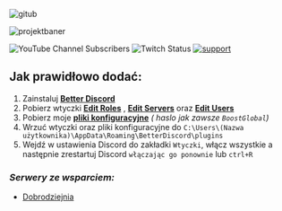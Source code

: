 ![gitub](https://user-images.githubusercontent.com/69461129/181129844-9ae58334-3174-4ddf-ac39-159b899190fd.png)

![projektbaner](https://user-images.githubusercontent.com/69461129/181129855-a5671256-e054-405f-81bf-60ac2b262e7b.png)

![YouTube Channel Subscribers](https://img.shields.io/youtube/channel/subscribers/UC594EF_vj4uAMYxOVGsFd1Q?label=YouTube&logo=YouTube&logoColor=red&style=social)
![Twitch Status](https://img.shields.io/twitch/status/dobrodziejskyy1?label=Twitch&logo=Twitch&style=social)
[![support](https://user-images.githubusercontent.com/69461129/172025462-c4eb6d85-b3b7-469d-bfbc-734ecbe18a92.png)](https://discord.gg/vqj8mVZ7Bf)

## Jak prawidłowo dodać:

1. Zainstaluj [**Better Discord**](https://betterdiscord.app)
2. Pobierz wtyczki [**Edit Roles**](https://betterdiscord.app/plugin/EditRoles) , [**Edit Servers**](https://betterdiscord.app/plugin/EditServers) oraz [**Edit Users**](https://betterdiscord.app/plugin/EditUsers)
3. Pobierz moje [**pliki konfiguracyjne**](https://www.mediafire.com/file/1bb02sw4f3ksowc/Pliki+Konfiguracyjne+0.2.0.rar/file) *( haslo jak zawsze `BoostGlobal`)*
4. Wrzuć wtyczki oraz pliki konfiguracyjne do `C:\Users\(Nazwa użytkownika)\AppData\Roaming\BetterDiscord\plugins`
5. Wejdź w ustawienia Discord do zakładki `Wtyczki`, włącz wszystkie a następnie zrestartuj Discord `włączając go ponownie` lub `ctrl+R`

### ***Serwery ze wsparciem:***
- [Dobrodziejnia](https://discord.gg/tDdgaJJ)
